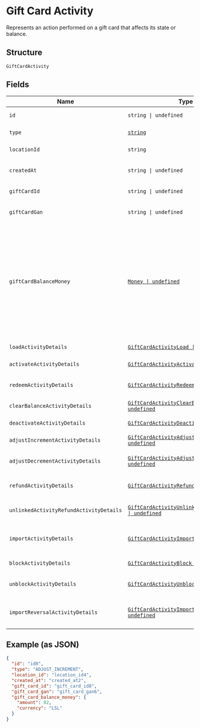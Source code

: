
# Gift Card Activity

Represents an action performed on a gift card that affects its state or balance.

## Structure

`GiftCardActivity`

## Fields

| Name | Type | Tags | Description |
|  --- | --- | --- | --- |
| `id` | `string \| undefined` | Optional | The unique ID of the gift card activity. |
| `type` | [`string`](../../doc/models/gift-card-activity-type.md) | Required | Indicates the gift card activity type. |
| `locationId` | `string` | Required | The ID of the location at which the activity occurred. |
| `createdAt` | `string \| undefined` | Optional | The timestamp when the gift card activity was created, in RFC 3339 format. |
| `giftCardId` | `string \| undefined` | Optional | The gift card ID. The ID is not required if a GAN is present. |
| `giftCardGan` | `string \| undefined` | Optional | The gift card GAN. The GAN is not required if `gift_card_id` is present. |
| `giftCardBalanceMoney` | [`Money \| undefined`](../../doc/models/money.md) | Optional | Represents an amount of money. `Money` fields can be signed or unsigned.<br>Fields that do not explicitly define whether they are signed or unsigned are<br>considered unsigned and can only hold positive amounts. For signed fields, the<br>sign of the value indicates the purpose of the money transfer. See<br>[Working with Monetary Amounts](../../https://developer.squareup.com/docs/build-basics/working-with-monetary-amounts)<br>for more information. |
| `loadActivityDetails` | [`GiftCardActivityLoad \| undefined`](../../doc/models/gift-card-activity-load.md) | Optional | Present only when `GiftCardActivityType` is LOAD. |
| `activateActivityDetails` | [`GiftCardActivityActivate \| undefined`](../../doc/models/gift-card-activity-activate.md) | Optional | Describes a gift card activity of the ACTIVATE type. |
| `redeemActivityDetails` | [`GiftCardActivityRedeem \| undefined`](../../doc/models/gift-card-activity-redeem.md) | Optional | Present only when `GiftCardActivityType` is REDEEM. |
| `clearBalanceActivityDetails` | [`GiftCardActivityClearBalance \| undefined`](../../doc/models/gift-card-activity-clear-balance.md) | Optional | Describes a gift card activity of the CLEAR_BALANCE type. |
| `deactivateActivityDetails` | [`GiftCardActivityDeactivate \| undefined`](../../doc/models/gift-card-activity-deactivate.md) | Optional | Describes a gift card activity of the DEACTIVATE type. |
| `adjustIncrementActivityDetails` | [`GiftCardActivityAdjustIncrement \| undefined`](../../doc/models/gift-card-activity-adjust-increment.md) | Optional | Describes a gift card activity of the ADJUST_INCREMENT type. |
| `adjustDecrementActivityDetails` | [`GiftCardActivityAdjustDecrement \| undefined`](../../doc/models/gift-card-activity-adjust-decrement.md) | Optional | Describes a gift card activity of the ADJUST_DECREMENT type. |
| `refundActivityDetails` | [`GiftCardActivityRefund \| undefined`](../../doc/models/gift-card-activity-refund.md) | Optional | Present only when `GiftCardActivityType` is REFUND. |
| `unlinkedActivityRefundActivityDetails` | [`GiftCardActivityUnlinkedActivityRefund \| undefined`](../../doc/models/gift-card-activity-unlinked-activity-refund.md) | Optional | Present only when `GiftCardActivityType` is UNLINKED_ACTIVITY_REFUND. |
| `importActivityDetails` | [`GiftCardActivityImport \| undefined`](../../doc/models/gift-card-activity-import.md) | Optional | Describes a gift card activity of the IMPORT type and the `GiftCardGANSource` is OTHER<br>(a third-party gift card). |
| `blockActivityDetails` | [`GiftCardActivityBlock \| undefined`](../../doc/models/gift-card-activity-block.md) | Optional | Describes a gift card activity of the BLOCK type. |
| `unblockActivityDetails` | [`GiftCardActivityUnblock \| undefined`](../../doc/models/gift-card-activity-unblock.md) | Optional | Present only when `GiftCardActivityType` is UNBLOCK. |
| `importReversalActivityDetails` | [`GiftCardActivityImportReversal \| undefined`](../../doc/models/gift-card-activity-import-reversal.md) | Optional | Present only when GiftCardActivityType is IMPORT_REVERSAL and GiftCardGANSource is OTHER |

## Example (as JSON)

```json
{
  "id": "id0",
  "type": "ADJUST_INCREMENT",
  "location_id": "location_id4",
  "created_at": "created_at2",
  "gift_card_id": "gift_card_id8",
  "gift_card_gan": "gift_card_gan6",
  "gift_card_balance_money": {
    "amount": 82,
    "currency": "LSL"
  }
}
```

